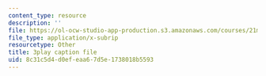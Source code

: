 ```yaml
---
content_type: resource
description: ''
file: https://ol-ocw-studio-app-production.s3.amazonaws.com/courses/21m-380-music-and-technology-live-electronics-performance-practices-spring-2011/8c31c5d4d0efeaa67d5e1738018b5593_hlXjQ4qtaYU.srt
file_type: application/x-subrip
resourcetype: Other
title: 3play caption file
uid: 8c31c5d4-d0ef-eaa6-7d5e-1738018b5593
---
```

